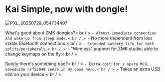 # Kai Simple, now with dongle!

![PXL_20250728_054734497](https://github.com/user-attachments/assets/b576728a-1a49-4fee-91b4-302ae8da9712)

What's good about ZMK dongles?< br / >
`- Almost immediate connection and wake-up from sleep mode.< br / >
`- No more dependent from less stable Bluetooth connections.< br / >
`- Extended battery life for both splits/peripherals.< br / >
`- "Wireless" support for ZMK studio, able to change keymaps on the fly.< br / >

Surely there's something bad?< br / >
`- Extra cost for a spare MCU, seeeduino nrf52840 sense in my case here.< br / >
`- Takes an extra USB slot on your device.< br / >
